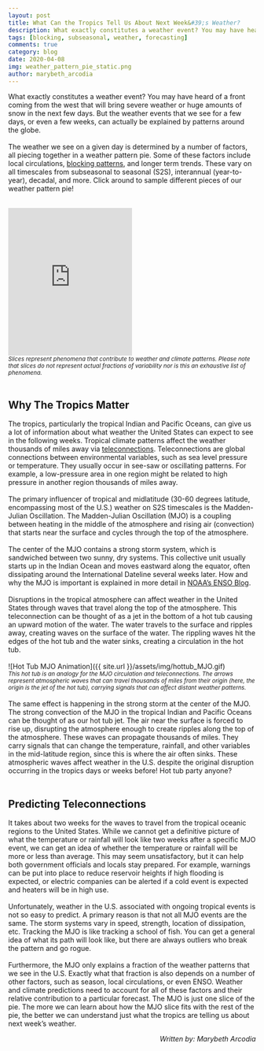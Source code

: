 ```yaml
---
layout: post
title: What Can the Tropics Tell Us About Next Week&#39;s Weather?
description: What exactly constitutes a weather event? You may have heard of a front coming from the west that will bring severe weather or huge amounts of snow in the next few days.
tags: [blocking, subseasonal, weather, forecasting]
comments: true
category: blog
date: 2020-04-08
img: weather_pattern_pie_static.png
author: marybeth_arcodia
---
```



What exactly constitutes a weather event? You may have heard of a front coming from the west that will bring severe weather or huge amounts of snow in the next few days. But the weather events that we see for a few days, or even a few weeks, can actually be explained by patterns around the globe. 
<br><br>
The weather we see on a given day is determined by a number of factors, all piecing together in a weather pattern pie. Some of these factors include local circulations, [blocking patterns](https://seasonedchaos.github.io/Traffic-Jams-and-Club-Sandwiches-in-the-Atmosphere-An-Overview-of-Blocking/), and longer term trends. These vary on all timescales from subseasonal to seasonal (S2S), interannual (year-to-year), decadal, and more. Click around to sample different pieces of our weather pattern pie!
<br><br>
<iframe id="igraph" scrolling="no" style="border:none;" seamless="seamless" src="https://plotly.com/~kelseymalloy/1.embed" height="300" width="50%"></iframe>
<br><sub><i>Slices represent phenomena that contribute to weather and climate patterns. Please note that slices do not represent actual fractions of variability nor is this an exhaustive list of phenomena.</i></sub>
<br><br>

<h2>Why The Tropics Matter</h2>

The tropics, particularly the tropical Indian and Pacific Oceans, can give us a lot of information about what weather the United States can expect to see in the following weeks. Tropical climate patterns affect the weather thousands of miles away via [teleconnections](https://seasonedchaos.github.io/a-personality-test-for-our-climate-system-the-basis-for-forecasting-in-between/). Teleconnections are global connections between environmental variables, such as sea level pressure or temperature. They usually occur in see-saw or oscillating patterns. For example, a low-pressure area in one region might be related to high pressure in another region thousands of miles away. 
<br><br>
The primary influencer of tropical and midlatitude (30-60 degrees latitude, encompassing most of the U.S.) weather on S2S timescales is the Madden-Julian Oscillation. The Madden-Julian Oscillation (MJO) is a coupling between heating in the middle of the atmosphere and rising air (convection) that starts near the surface and cycles through the top of the atmosphere. 
<br><br>
The center of the MJO contains a strong storm system, which is sandwiched between two sunny, dry systems. This collective unit usually starts up in the Indian Ocean and moves eastward along the equator, often dissipating around the International Dateline several weeks later.  How and why the MJO is important is explained in more detail in [NOAA’s ENSO Blog](https://www.climate.gov/news-features/blogs/enso/madden-julian-oscillation-has-been-active-so-far-winter-here-why-it-matters).
<br><br>
Disruptions in the tropical atmosphere can affect weather in the United States through waves that travel along the top of the atmosphere. This teleconnection can be thought of as a jet in the bottom of a hot tub causing an upward motion of the water. The water travels to the surface and ripples away, creating waves on the surface of the water. The rippling waves hit the edges of the hot tub and the water sinks, creating a circulation in the hot tub.
<br><br>
![Hot Tub MJO Animation]({{ site.url }}/assets/img/hottub_MJO.gif)
<br><sub><i>This hot tub is an analogy for the MJO circulation and teleconnections. The arrows represent atmospheric waves that can travel thousands of miles from their origin (here, the origin is the jet of the hot tub), carrying signals that can affect distant weather patterns.</i></sub>
<br><br>
The same effect is happening in the strong storm at the center of the MJO. The strong convection of the MJO in the tropical Indian and Pacific Oceans can be thought of as our hot tub jet. The air near the surface is forced to rise up, disrupting the atmosphere enough to create ripples along the top of the atmosphere. These waves can propagate thousands of miles. They carry signals that can change the temperature, rainfall, and other variables in the mid-latitude region, since this is where the air often sinks. These atmospheric waves affect weather in the U.S. despite the original disruption occurring in the tropics days or weeks before! Hot tub party anyone?
<br><br>

<h2>Predicting Teleconnections</h2>

It takes about two weeks for the waves to travel from the tropical oceanic regions to the United States. While we cannot get a definitive picture of what the temperature or rainfall will look like two weeks after a specific MJO event, we can get an idea of whether the temperature or rainfall will be more or less than average. This may seem unsatisfactory, but it can help both government officials and locals stay prepared. For example, warnings can be put into place to reduce reservoir heights if high flooding is expected, or electric companies can be alerted if a cold event is expected and heaters will be in high use. 
<br><br>
Unfortunately, weather in the U.S. associated with ongoing tropical events is not so easy to predict. A primary reason is that not all MJO events are the same. The storm systems vary in speed, strength, location of dissipation, etc. Tracking the MJO is like tracking a school of fish. You can get a general idea of what its path will look like, but there are always outliers who break the pattern and go rogue. 
<br><br>
Furthermore, the MJO only explains a fraction of the weather patterns that we see in the U.S. Exactly what that fraction is also depends on a number of other factors, such as season, local circulations, or even ENSO. Weather and climate predictions need to account for all of these factors and their relative contribution to a particular forecast.  The MJO is just one slice of the pie. The more we can learn about how the MJO slice fits with the rest of the pie, the better we can understand just what the tropics are telling us about next week’s weather. 
<br>
<div style="text-align: right"><i> Written by: Marybeth Arcodia</i></div>
